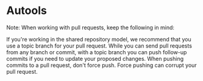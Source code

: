 # Autools
Note: When working with pull requests, keep the following in mind:

If you're working in the shared repository model, we recommend that you use a topic branch for your pull request. While you can send pull requests from any branch or commit, with a topic branch you can push follow-up commits if you need to update your proposed changes.
When pushing commits to a pull request, don't force push. Force pushing can corrupt your pull request.
